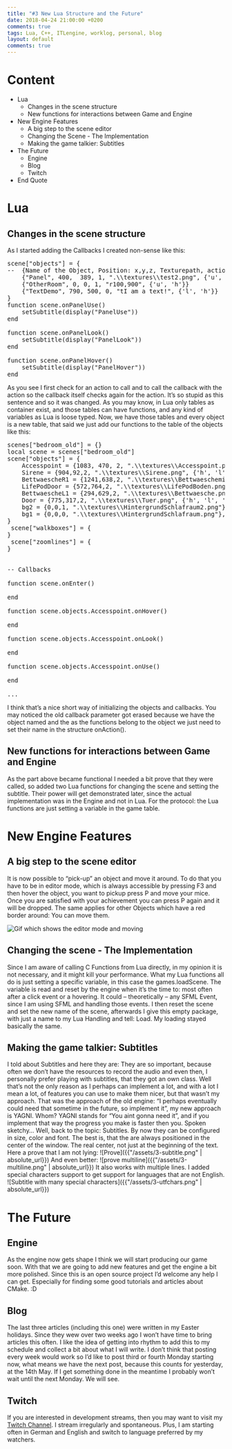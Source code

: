 ```yaml
---
title: "#3 New Lua Structure and the Future"
date: 2018-04-24 21:00:00 +0200
comments: true
tags: Lua, C++, ITLengine, worklog, personal, blog
layout: default
comments: true
---
```


# Content #
- Lua
	- Changes in the scene structure
	- New functions for interactions between Game and Engine
- New Engine Features
	- A big step to the scene editor
	- Changing the Scene - The Implementation
	- Making the game talkier: Subtitles
- The Future
	- Engine
	- Blog
	- Twitch
- End Quote

# Lua #
## Changes in the scene structure ##
As I started adding the Callbacks I created non-sense like this:


<pre class="vs-code">scene[<span class="string">&quot;objects&quot;</span>]&nbsp;<span class="operator">=</span>&nbsp;{
<span class="comment">--&nbsp;&nbsp;{Name&nbsp;of&nbsp;the&nbsp;Object,&nbsp;Position:&nbsp;x,y,z,&nbsp;Texturepath,&nbsp;actions(use&nbsp;|&nbsp;collect,&nbsp;look,&nbsp;hover)}
</span>&nbsp;&nbsp;&nbsp;&nbsp;{<span class="string">&quot;Panel&quot;</span>,&nbsp;<span class="number">400</span>,&nbsp;&nbsp;<span class="number">389</span>,&nbsp;<span class="number">1</span>,&nbsp;<span class="string">&quot;.\\textures\\test2.png&quot;</span>,&nbsp;{<span class="string">&#39;u&#39;</span>,&nbsp;<span class="string">&#39;l&#39;</span>,&nbsp;<span class="string">&#39;h&#39;</span>}}
&nbsp;&nbsp;&nbsp;&nbsp;{<span class="string">&quot;OtherRoom&quot;</span>,&nbsp;<span class="number">0</span>,&nbsp;<span class="number">0</span>,&nbsp;<span class="number">1</span>,&nbsp;<span class="string">&quot;r100,900&quot;</span>,&nbsp;{<span class="string">&#39;u&#39;</span>,&nbsp;<span class="string">&#39;h&#39;</span>}}
&nbsp;&nbsp;&nbsp;&nbsp;{<span class="string">&quot;TextDemo&quot;</span>,&nbsp;<span class="number">790</span>,&nbsp;<span class="number">500</span>,&nbsp;<span class="number">0</span>,&nbsp;<span class="string">&quot;tI&nbsp;am&nbsp;a&nbsp;text!&quot;</span>,&nbsp;{<span class="string">&#39;l&#39;</span>,&nbsp;<span class="string">&#39;h&#39;</span>}}
}
<span class="keyword">function</span>&nbsp;<span class="type">scene.onPanelUse</span><span class="operator">()</span>
&nbsp;&nbsp;&nbsp;&nbsp;<span class="keyword">setSubtitle</span>(<span class="keyword">display</span>(<span class="string">&quot;PanelUse&quot;</span>))
<span class="keyword">end</span>
 
<span class="keyword">function</span>&nbsp;<span class="type">scene.onPanelLook</span><span class="operator">()</span>
&nbsp;&nbsp;&nbsp;&nbsp;<span class="keyword">setSubtitle</span>(<span class="keyword">display</span>(<span class="string">&quot;PanelLook&quot;</span>))
<span class="keyword">end</span>
 
<span class="keyword">function</span>&nbsp;<span class="type">scene.onPanelHover</span><span class="operator">()</span>
&nbsp;&nbsp;&nbsp;&nbsp;<span class="keyword">setSubtitle</span>(<span class="keyword">display</span>(<span class="string">&quot;PanelHover&quot;</span>))
<span class="keyword">end</span></pre>


As you see I first check for an action to call and to call the callback with the action so the callback itself checks again for the action. It’s so stupid as this sentence and so it was changed. As you may know, in Lua only tables as container exist, and those tables can have functions, and any kind of variables as Lua is loose typed. Now, we have those tables and every object is a new table, that said we just add our functions to the table of the objects like this:


<pre class="vs-code">scenes[<span class="string">&quot;bedroom_old&quot;</span>]&nbsp;<span class="operator">=</span>&nbsp;{}
<span class="keyword">local</span>&nbsp;scene&nbsp;<span class="operator">=</span>&nbsp;scenes[<span class="string">&quot;bedroom_old&quot;</span>]
scene[<span class="string">&quot;objects&quot;</span>]&nbsp;<span class="operator">=</span>&nbsp;{
	Accesspoint&nbsp;<span class="operator">=</span>&nbsp;{<span class="number">1083</span>,&nbsp;<span class="number">470</span>,&nbsp;<span class="number">2</span>,&nbsp;<span class="string">&quot;.\\textures\\Accesspoint.png&quot;</span>,&nbsp;{<span class="string">&#39;h&#39;</span>,&nbsp;<span class="string">&#39;l&#39;</span>,&nbsp;<span class="string">&#39;u&#39;</span>}},
	Sirene&nbsp;<span class="operator">=</span>&nbsp;{<span class="number">904</span>,<span class="number">92</span>,<span class="number">2</span>,&nbsp;<span class="string">&quot;.\\textures\\Sirene.png&quot;</span>,&nbsp;{<span class="string">&#39;h&#39;</span>,&nbsp;<span class="string">&#39;l&#39;</span>}},
	BettwaescheR1&nbsp;<span class="operator">=</span>&nbsp;{<span class="number">1241</span>,<span class="number">638</span>,<span class="number">2</span>,&nbsp;<span class="string">&quot;.\\textures\\Bettwaeschemirrored.png&quot;</span>,&nbsp;{<span class="string">&#39;h&#39;</span>,&nbsp;<span class="string">&#39;l&#39;</span>}},
	LifePodDoor&nbsp;<span class="operator">=</span>&nbsp;{<span class="number">572</span>,<span class="number">764</span>,<span class="number">2</span>,&nbsp;<span class="string">&quot;.\\textures\\LifePodBoden.png&quot;</span>,&nbsp;{<span class="string">&#39;h&#39;</span>,&nbsp;<span class="string">&#39;l&#39;</span>,&nbsp;<span class="string">&#39;u&#39;</span>}},
	BettwaescheL1&nbsp;<span class="operator">=</span>&nbsp;{<span class="number">294</span>,<span class="number">629</span>,<span class="number">2</span>,&nbsp;<span class="string">&quot;.\\textures\\Bettwaesche.png&quot;</span>,&nbsp;{<span class="string">&#39;h&#39;</span>,&nbsp;<span class="string">&#39;l&#39;</span>}},
	Door&nbsp;<span class="operator">=</span>&nbsp;{<span class="number">775</span>,<span class="number">317</span>,<span class="number">2</span>,&nbsp;<span class="string">&quot;.\\textures\\Tuer.png&quot;</span>,&nbsp;{<span class="string">&#39;h&#39;</span>,&nbsp;<span class="string">&#39;l&#39;</span>,&nbsp;<span class="string">&#39;u&#39;</span>}},
	bg2&nbsp;<span class="operator">=</span>&nbsp;{<span class="number">0</span>,<span class="number">0</span>,<span class="number">1</span>,&nbsp;<span class="string">&quot;.\\textures\\HintergrundSchlafraum2.png&quot;</span>},
	bg1&nbsp;<span class="operator">=</span>&nbsp;{<span class="number">0</span>,<span class="number">0</span>,<span class="number">0</span>,&nbsp;<span class="string">&quot;.\\textures\\HintergrundSchlafraum.png&quot;</span>},
}
&nbsp;scene[<span class="string">&quot;walkboxes&quot;</span>]&nbsp;<span class="operator">=</span>&nbsp;{
}
&nbsp;scene[<span class="string">&quot;zoomlines&quot;</span>]&nbsp;<span class="operator">=</span>&nbsp;{
}
 
 
<span class="comment">--&nbsp;Callbacks
</span>
<span class="keyword">function</span>&nbsp;<span class="type">scene.onEnter</span><span class="operator">()</span>
	
<span class="keyword">end</span>
 
<span class="keyword">function</span>&nbsp;<span class="type">scene.objects.Accesspoint.onHover</span><span class="operator">()</span>
 
<span class="keyword">end</span>
 
<span class="keyword">function</span>&nbsp;<span class="type">scene.objects.Accesspoint.onLook</span><span class="operator">()</span>
	
<span class="keyword">end</span>
 
<span class="keyword">function</span>&nbsp;<span class="type">scene.objects.Accesspoint.onUse</span><span class="operator">()</span>
	
<span class="keyword">end</span>
 
<span class="keyword">...</span></pre>


I think that’s a nice short way of initializing the objects and callbacks. You may noticed the old callback parameter got erased because we have the object named and the as the functions belong to the object we just need to set their name in the structure onAction().

## New functions for interactions between Game and Engine
As the part above became functional I needed a bit prove that they were called, so added two Lua functions for changing the scene and setting the subtitle. Their power will get demonstrated later, since the actual implementation was in the Engine and not in Lua. For the protocol: the Lua functions are just setting a variable in the game table.

# New Engine Features #
## A big step to the scene editor
It is now possible to “pick-up” an object and move it around. To do that you have to be in editor mode, which is always accessible by pressing F3 and then hover the object, you want to pickup press P and move your mice. Once you are satisfied with your achievement you can press P again and it will be dropped. The same applies for other Objects which have a red border around: You can move them.

![Gif which shows the editor mode and moving]()

## Changing the scene - The Implementation ##
Since I am aware of calling C Functions from Lua directly, in my opinion it is not necessary, and it might kill your performance. What my Lua functions all do is just setting a specific variable, in this case the games.loadScene. The variable is read and reset by the engine when it’s the time to: most often after a click event or a hovering. It could – theoretically – any SFML Event, since I am using SFML and handling those events. I then reset the scene and set the new name of the scene, afterwards I give this empty package, with just a name to my Lua Handling and tell: Load. My loading stayed basically the same.

## Making the game talkier: Subtitles ##
I told about Subtitles and here they are: They are so important, because often we don’t have the resources to record the audio and even then, I personally prefer playing with subtitles, that they got an own class. Well that’s not the only reason as I perhaps can implement a lot, and with a lot I mean a lot, of features you can use to make them nicer, but that wasn’t my approach. That was the approach of the old engine: “I perhaps eventually could need that sometime in the future, so implement it”, my new approach is YAGNI. Whom? YAGNI stands for “You aint gonna need it”, and if you implement that way the progress you make is faster then you. Spoken sketchy… Well, back to the topic: Subtitles. By now they can be configured in size, color and font. The best is, that the are always positioned in the center of the window. The real center, not just at the beginning of the text. Here a prove that I am not lying: 
![Prove]({{"/assets/3-subtitle.png" | absolute_url}})
And even better:
![prove multiline]({{"/assets/3-multiline.png" | absolute_url}})
It also works with multiple lines. I added special characters support to get support for languages that are not English. 
![Subtitle with many special characters]({{"/assets/3-utfchars.png" | absolute_url}})

# The Future #
## Engine ##
As the engine now gets shape I think we will start producing our game soon. With that we are going to add new features and get the engine a bit more polished. Since this is an open source project I’d welcome any help I can get. Especially for finding some good tutorials and articles about CMake. :D

## Blog ##
The last three articles (including this one) were written in my Easter holidays. Since they wew over two weeks ago I won’t have time to bring articles this often. I like the idea of getting into rhythm to add this to my schedule and collect a bit about what I will write. I don’t think that posting every week would work so I’d like to post third or fourth Monday starting now, what means we have the next post, because this counts for yesterday, at the 14th May. If I get something done in the meantime I probably won’t wait until the next Monday. We will see.

## Twitch ##
If you are interested in development streams, then you may want to visit my [Twitch Channel](https://www.twitch.tv/realhasa). I stream irregularly and spontaneous. Plus, I am starting often in German and English and switch to language preferred by my watchers.
